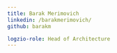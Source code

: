 ```yaml
---
title: Barak Merimovich
linkedin: /barakmerimovich/
github: barakm

logzio-role: Head of Architecture
---
```

